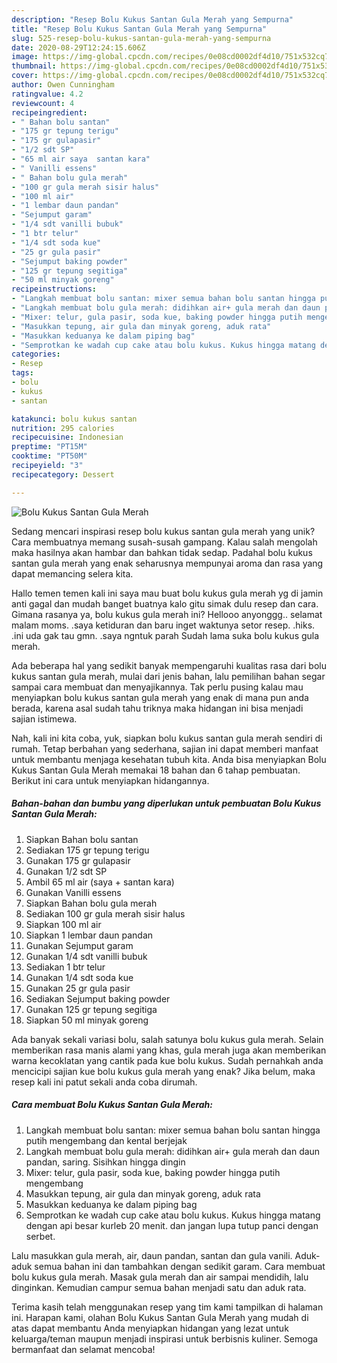 ```yaml
---
description: "Resep Bolu Kukus Santan Gula Merah yang Sempurna"
title: "Resep Bolu Kukus Santan Gula Merah yang Sempurna"
slug: 525-resep-bolu-kukus-santan-gula-merah-yang-sempurna
date: 2020-08-29T12:24:15.606Z
image: https://img-global.cpcdn.com/recipes/0e08cd0002df4d10/751x532cq70/bolu-kukus-santan-gula-merah-foto-resep-utama.jpg
thumbnail: https://img-global.cpcdn.com/recipes/0e08cd0002df4d10/751x532cq70/bolu-kukus-santan-gula-merah-foto-resep-utama.jpg
cover: https://img-global.cpcdn.com/recipes/0e08cd0002df4d10/751x532cq70/bolu-kukus-santan-gula-merah-foto-resep-utama.jpg
author: Owen Cunningham
ratingvalue: 4.2
reviewcount: 4
recipeingredient:
- " Bahan bolu santan"
- "175 gr tepung terigu"
- "175 gr gulapasir"
- "1/2 sdt SP"
- "65 ml air saya  santan kara"
- " Vanilli essens"
- " Bahan bolu gula merah"
- "100 gr gula merah sisir halus"
- "100 ml air"
- "1 lembar daun pandan"
- "Sejumput garam"
- "1/4 sdt vanilli bubuk"
- "1 btr telur"
- "1/4 sdt soda kue"
- "25 gr gula pasir"
- "Sejumput baking powder"
- "125 gr tepung segitiga"
- "50 ml minyak goreng"
recipeinstructions:
- "Langkah membuat bolu santan: mixer semua bahan bolu santan hingga putih mengembang dan kental berjejak"
- "Langkah membuat bolu gula merah: didihkan air+ gula merah dan daun pandan, saring. Sisihkan hingga dingin"
- "Mixer: telur, gula pasir, soda kue, baking powder hingga putih mengembang"
- "Masukkan tepung, air gula dan minyak goreng, aduk rata"
- "Masukkan keduanya ke dalam piping bag"
- "Semprotkan ke wadah cup cake atau bolu kukus. Kukus hingga matang dengan api besar kurleb 20 menit. dan jangan lupa tutup panci dengan serbet."
categories:
- Resep
tags:
- bolu
- kukus
- santan

katakunci: bolu kukus santan 
nutrition: 295 calories
recipecuisine: Indonesian
preptime: "PT15M"
cooktime: "PT50M"
recipeyield: "3"
recipecategory: Dessert

---
```



![Bolu Kukus Santan Gula Merah](https://img-global.cpcdn.com/recipes/0e08cd0002df4d10/751x532cq70/bolu-kukus-santan-gula-merah-foto-resep-utama.jpg)

Sedang mencari inspirasi resep bolu kukus santan gula merah yang unik? Cara membuatnya memang susah-susah gampang. Kalau salah mengolah maka hasilnya akan hambar dan bahkan tidak sedap. Padahal bolu kukus santan gula merah yang enak seharusnya mempunyai aroma dan rasa yang dapat memancing selera kita.

Hallo temen temen kali ini saya mau buat bolu kukus gula merah yg di jamin anti gagal dan mudah banget buatnya kalo gitu simak dulu resep dan cara. Gimana rasanya ya, bolu kukus gula merah ini? Hellooo anyonggg.. selamat malam moms. .saya ketiduran dan baru inget waktunya setor resep. .hiks. .ini uda gak tau gmn. .saya ngntuk parah Sudah lama suka bolu kukus gula merah.

Ada beberapa hal yang sedikit banyak mempengaruhi kualitas rasa dari bolu kukus santan gula merah, mulai dari jenis bahan, lalu pemilihan bahan segar sampai cara membuat dan menyajikannya. Tak perlu pusing kalau mau menyiapkan bolu kukus santan gula merah yang enak di mana pun anda berada, karena asal sudah tahu triknya maka hidangan ini bisa menjadi sajian istimewa.


Nah, kali ini kita coba, yuk, siapkan bolu kukus santan gula merah sendiri di rumah. Tetap berbahan yang sederhana, sajian ini dapat memberi manfaat untuk membantu menjaga kesehatan tubuh kita. Anda bisa menyiapkan Bolu Kukus Santan Gula Merah memakai 18 bahan dan 6 tahap pembuatan. Berikut ini cara untuk menyiapkan hidangannya.

<!--inarticleads1-->

##### Bahan-bahan dan bumbu yang diperlukan untuk pembuatan Bolu Kukus Santan Gula Merah:

1. Siapkan  Bahan bolu santan
1. Sediakan 175 gr tepung terigu
1. Gunakan 175 gr gulapasir
1. Gunakan 1/2 sdt SP
1. Ambil 65 ml air (saya + santan kara)
1. Gunakan  Vanilli essens
1. Siapkan  Bahan bolu gula merah
1. Sediakan 100 gr gula merah sisir halus
1. Siapkan 100 ml air
1. Siapkan 1 lembar daun pandan
1. Gunakan Sejumput garam
1. Gunakan 1/4 sdt vanilli bubuk
1. Sediakan 1 btr telur
1. Gunakan 1/4 sdt soda kue
1. Gunakan 25 gr gula pasir
1. Sediakan Sejumput baking powder
1. Gunakan 125 gr tepung segitiga
1. Siapkan 50 ml minyak goreng


Ada banyak sekali variasi bolu, salah satunya bolu kukus gula merah. Selain memberikan rasa manis alami yang khas, gula merah juga akan memberikan warna kecoklatan yang cantik pada kue bolu kukus. Sudah pernahkah anda mencicipi sajian kue bolu kukus gula merah yang enak? Jika belum, maka resep kali ini patut sekali anda coba dirumah. 

<!--inarticleads2-->

##### Cara membuat Bolu Kukus Santan Gula Merah:

1. Langkah membuat bolu santan: mixer semua bahan bolu santan hingga putih mengembang dan kental berjejak
1. Langkah membuat bolu gula merah: didihkan air+ gula merah dan daun pandan, saring. Sisihkan hingga dingin
1. Mixer: telur, gula pasir, soda kue, baking powder hingga putih mengembang
1. Masukkan tepung, air gula dan minyak goreng, aduk rata
1. Masukkan keduanya ke dalam piping bag
1. Semprotkan ke wadah cup cake atau bolu kukus. Kukus hingga matang dengan api besar kurleb 20 menit. dan jangan lupa tutup panci dengan serbet.


Lalu masukkan gula merah, air, daun pandan, santan dan gula vanili. Aduk-aduk semua bahan ini dan tambahkan dengan sedikit garam. Cara membuat bolu kukus gula merah. Masak gula merah dan air sampai mendidih, lalu dinginkan. Kemudian campur semua bahan menjadi satu dan aduk rata. 

Terima kasih telah menggunakan resep yang tim kami tampilkan di halaman ini. Harapan kami, olahan Bolu Kukus Santan Gula Merah yang mudah di atas dapat membantu Anda menyiapkan hidangan yang lezat untuk keluarga/teman maupun menjadi inspirasi untuk berbisnis kuliner. Semoga bermanfaat dan selamat mencoba!
